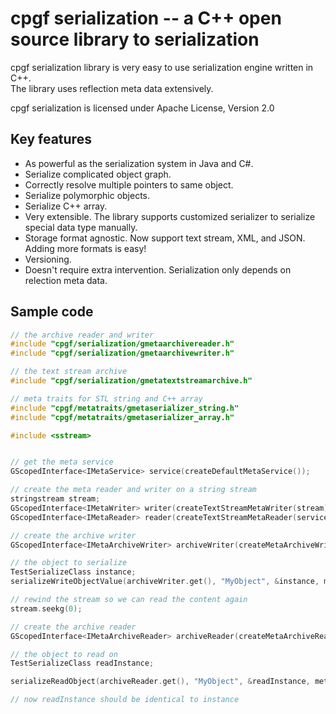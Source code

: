 <!--notoc-->

# cpgf serialization -- a C++ open source library to serialization

cpgf serialization library is very easy to use serialization engine written in C++.  
The library uses reflection meta data extensively.

cpgf serialization is licensed under Apache License, Version 2.0

## Key features
  * As powerful as the serialization system in Java and C#.
  * Serialize complicated object graph.
  * Correctly resolve multiple pointers to same object.
  * Serialize polymorphic objects.
  * Serialize C++ array.
  * Very extensible. The library supports customized serializer to serialize special data type manually.
  * Storage format agnostic. Now support text stream, XML, and JSON. Adding more formats is easy!
  * Versioning.
  * Doesn't require extra intervention. Serialization only depends on relection meta data.

## Sample code
```c++
// the archive reader and writer
#include "cpgf/serialization/gmetaarchivereader.h"
#include "cpgf/serialization/gmetaarchivewriter.h"

// the text stream archive
#include "cpgf/serialization/gmetatextstreamarchive.h"

// meta traits for STL string and C++ array
#include "cpgf/metatraits/gmetaserializer_string.h"
#include "cpgf/metatraits/gmetaserializer_array.h"

#include <sstream>


// get the meta service
GScopedInterface<IMetaService> service(createDefaultMetaService());

// create the meta reader and writer on a string stream
stringstream stream;
GScopedInterface<IMetaWriter> writer(createTextStreamMetaWriter(stream));
GScopedInterface<IMetaReader> reader(createTextStreamMetaReader(service.get(), stream));

// create the archive writer
GScopedInterface<IMetaArchiveWriter> archiveWriter(createMetaArchiveWriter(service.get(), writer.get()));

// the object to serialize
TestSerializeClass instance;
serializeWriteObjectValue(archiveWriter.get(), "MyObject", &instance, metaClass.get());

// rewind the stream so we can read the content again
stream.seekg(0);

// create the archive reader
GScopedInterface<IMetaArchiveReader> archiveReader(createMetaArchiveReader(service.get(), reader.get()));

// the object to read on	
TestSerializeClass readInstance;

serializeReadObject(archiveReader.get(), "MyObject", &readInstance, metaClass.get());

// now readInstance should be identical to instance
```
